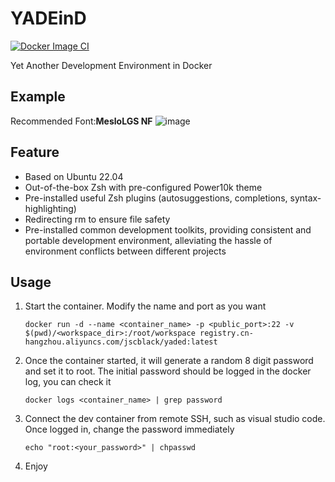 # YADEinD
[![Docker Image CI](https://github.com/jscblack/YADED/actions/workflows/docker-image.yml/badge.svg)](https://github.com/jscblack/YADED/actions/workflows/docker-image.yml)

Yet Another Development Environment in Docker

## Example
Recommended Font:**MesloLGS NF**
![image](https://github.com/jscblack/YADED/assets/33062157/7dac7590-1582-42d5-a845-ddd5a6c5e02e)

## Feature
* Based on Ubuntu 22.04
* Out-of-the-box Zsh with pre-configured Power10k theme
* Pre-installed useful Zsh plugins (autosuggestions, completions, syntax-highlighting)
* Redirecting rm to ensure file safety
* Pre-installed common development toolkits, providing consistent and portable development environment, alleviating the hassle of environment conflicts between different projects

## Usage
1. Start the container. Modify the name and port as you want

   ``docker run -d --name <container_name> -p <public_port>:22 -v $(pwd)/<workspace_dir>:/root/workspace registry.cn-hangzhou.aliyuncs.com/jscblack/yaded:latest``

2. Once the container started, it will generate a random 8 digit password and set it to root. The initial password should be logged in the docker log, you can check it

    ``docker logs <container_name> | grep password``

3. Connect the dev container from remote SSH, such as visual studio code. Once logged in, change the password immediately

    ``echo "root:<your_password>" | chpasswd``

4. Enjoy
